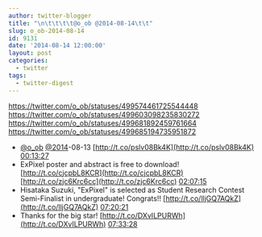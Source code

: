 ```yaml
---
author: twitter-blogger
title: "\n\t\t\t\t@o_ob @2014-08-14\t\t"
slug: o_ob-2014-08-14
id: 9131
date: '2014-08-14 12:00:00'
layout: post
categories:
  - twitter
tags:
  - twitter-digest
---
```


https://twitter.com/o_ob/statuses/499574461725544448 https://twitter.com/o_ob/statuses/499603098235830272 https://twitter.com/o_ob/statuses/499681892459761664 https://twitter.com/o_ob/statuses/499685194735951872  

*   [@o_ob](https://twitter.com/o_ob) [@2014](https://twitter.com/2014)-08-13 [http://t.co/pslv08Bk4K](http://t.co/pslv08Bk4K) [00:13:27](https://twitter.com/o_ob/statuses/499574461725544448)
*   ExPixel poster and abstract is free to download! [http://t.co/cjcpbL8KCR](http://t.co/cjcpbL8KCR) [http://t.co/zjc6Krc6cc](http://t.co/zjc6Krc6cc) [02:07:15](https://twitter.com/o_ob/statuses/499603098235830272)
*   Hisataka Suzuki, "ExPixel" is selected as Student Research Contest Semi-Finalist in undergraduate! Congrats!! [http://t.co/lljGQ7AQkZ](http://t.co/lljGQ7AQkZ) [07:20:21](https://twitter.com/o_ob/statuses/499681892459761664)
*   Thanks for the big star! [http://t.co/DXvILPURWh](http://t.co/DXvILPURWh) [07:33:28](https://twitter.com/o_ob/statuses/499685194735951872)
